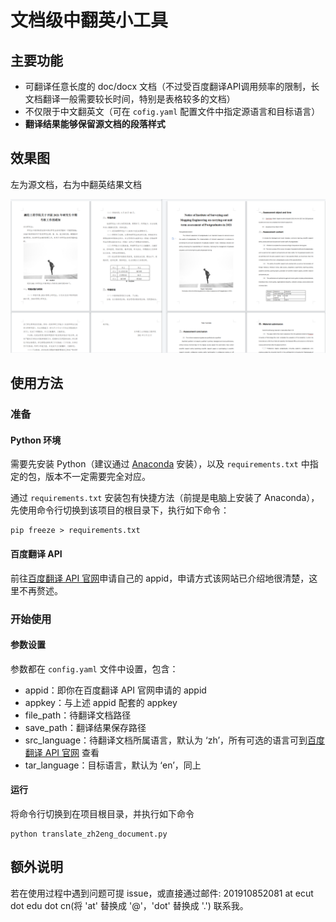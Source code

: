 # 文档级中翻英小工具
## 主要功能
- 可翻译任意长度的 doc/docx 文档（不过受百度翻译API调用频率的限制，长文档翻译一般需要较长时间，特别是表格较多的文档）
- 不仅限于中文翻英文（可在 `cofig.yaml` 配置文件中指定源语言和目标语言）
- **翻译结果能够保留源文档的段落样式**

## 效果图

左为源文档，右为中翻英结果文档

![](translation.png)

## 使用方法
### 准备

#### Python 环境

需要先安装 Python（建议通过 [Anaconda](https://www.anaconda.com/) 安装），以及 `requirements.txt` 中指定的包，版本不一定需要完全对应。

通过 `requirements.txt` 安装包有快捷方法（前提是电脑上安装了 Anaconda），先使用命令行切换到该项目的根目录下，执行如下命令：

```shell
pip freeze > requirements.txt
```

#### 百度翻译 API

前往[百度翻译 API 官网](https://fanyi-api.baidu.com/product/113)申请自己的 appid，申请方式该网站已介绍地很清楚，这里不再赘述。

### 开始使用

#### 参数设置

参数都在 `config.yaml` 文件中设置，包含：

- appid：即你在百度翻译 API 官网申请的 appid
- appkey：与上述 appid 配套的 appkey
- file_path：待翻译文档路径
- save_path：翻译结果保存路径
- src_language：待翻译文档所属语言，默认为 ‘zh’，所有可选的语言可到[百度翻译 API 官网](https://fanyi-api.baidu.com/product/113) 查看
- tar_language：目标语言，默认为 ‘en’，同上

#### 运行

将命令行切换到在项目根目录，并执行如下命令

```shell
python translate_zh2eng_document.py
```

## 额外说明

若在使用过程中遇到问题可提 issue，或直接通过邮件: 201910852081 at ecut dot edu dot cn(将 'at' 替换成 '@'，'dot' 替换成 '.') 联系我。